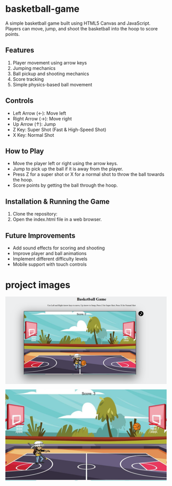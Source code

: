 # basketball-game

A simple basketball game built using HTML5 Canvas and JavaScript. Players can move, jump, and shoot the basketball into the hoop to score points.

## Features
1. Player movement using arrow keys
2. Jumping mechanics
3. Ball pickup and shooting mechanics
4. Score tracking
5. Simple physics-based ball movement

## Controls
- Left Arrow (←): Move left
- Right Arrow (→): Move right
- Up Arrow (↑): Jump
- Z Key: Super Shot (Fast & High-Speed Shot)
- X Key: Normal Shot

## How to Play

- Move the player left or right using the arrow keys.
- Jump to pick up the ball if it is away from the player.
- Press Z for a super shot or X for a normal shot to throw the ball towards the hoop.
- Score points by getting the ball through the hoop.

## Installation & Running the Game

1. Clone the repository:
2. Open the index.html file in a web browser.

## Future Improvements

- Add sound effects for scoring and shooting
- Improve player and ball animations
- Implement different difficulty levels
- Mobile support with touch controls

# project images

![iamge1](project_image/image1.png)

![image2](project_image/image2.png)

